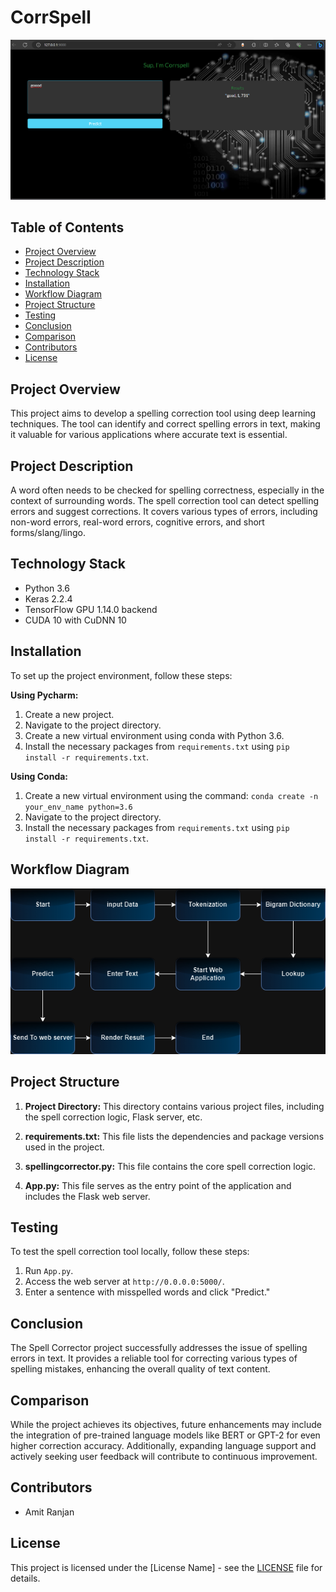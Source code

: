 # CorrSpell
![Frontend](https://github.com/AmitRanjan235/corrspell/blob/7528c5c3cd6f184fe894e67093687dc8035bd971/frontend.png)

## Table of Contents
- [Project Overview](#project-overview)
- [Project Description](#project-description)
- [Technology Stack](#technology-stack)
- [Installation](#installation)
- [Workflow Diagram](#workflow-diagram)
- [Project Structure](#project-structure)
- [Testing](#testing)
- [Conclusion](#conclusion)
- [Comparison](#comparison)
- [Contributors](#contributors)
- [License](#license)

## Project Overview
This project aims to develop a spelling correction tool using deep learning techniques. The tool can identify and correct spelling errors in text, making it valuable for various applications where accurate text is essential.

## Project Description
A word often needs to be checked for spelling correctness, especially in the context of surrounding words. The spell correction tool can detect spelling errors and suggest corrections. It covers various types of errors, including non-word errors, real-word errors, cognitive errors, and short forms/slang/lingo.

## Technology Stack
- Python 3.6
- Keras 2.2.4
- TensorFlow GPU 1.14.0 backend
- CUDA 10 with CuDNN 10

## Installation
To set up the project environment, follow these steps:

**Using Pycharm:**
1. Create a new project.
2. Navigate to the project directory.
3. Create a new virtual environment using conda with Python 3.6.
4. Install the necessary packages from `requirements.txt` using `pip install -r requirements.txt`.

**Using Conda:**
1. Create a new virtual environment using the command: `conda create -n your_env_name python=3.6`
2. Navigate to the project directory.
3. Install the necessary packages from `requirements.txt` using `pip install -r requirements.txt`.

## Workflow Diagram
![Workflow Diagram](https://github.com/AmitRanjan235/corrspell/blob/d06fdb999128f873d5155cade78b449f2b2fb6ba/architecture.drawio.png)


## Project Structure
1. **Project Directory:** This directory contains various project files, including the spell correction logic, Flask server, etc.

2. **requirements.txt:** This file lists the dependencies and package versions used in the project.

3. **spellingcorrector.py:** This file contains the core spell correction logic.

4. **App.py:** This file serves as the entry point of the application and includes the Flask web server.

## Testing
To test the spell correction tool locally, follow these steps:

1. Run `App.py`.
2. Access the web server at `http://0.0.0.0:5000/`.
3. Enter a sentence with misspelled words and click "Predict."

## Conclusion
The Spell Corrector project successfully addresses the issue of spelling errors in text. It provides a reliable tool for correcting various types of spelling mistakes, enhancing the overall quality of text content.

## Comparison
While the project achieves its objectives, future enhancements may include the integration of pre-trained language models like BERT or GPT-2 for even higher correction accuracy. Additionally, expanding language support and actively seeking user feedback will contribute to continuous improvement.

## Contributors
- Amit Ranjan

## License
This project is licensed under the [License Name] - see the [LICENSE](LICENSE) file for details.
